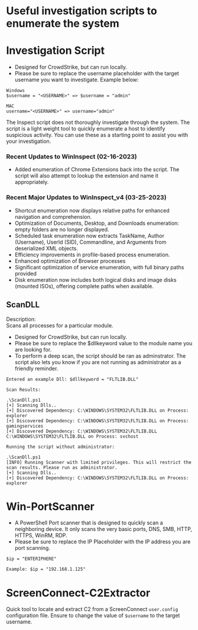 # Useful investigation scripts to enumerate the system

# Investigation Script
- Designed for CrowdStrike, but can run locally.
- Please be sure to replace the username placeholder with the target username you want to investigate.  Example below:

```
Windows
$username = "<USERNAME>" => $username = "admin"

MAC
username="<USERNAME>" => username="admin"
```

The Inspect script does not thoroughly investigate through the system.  The script is a light weight tool to quickly enumerate a host to identify suspicious activity.  You can use these as a starting point to assist you with your investigation.

### Recent Updates to WinInspect (02-16-2023)
- Added enumeration of Chrome Extensions back into the script.  The script will also attempt to lookup the extension and name it appropriately.

### Recent Major Updates to WinInspect_v4 (03-25-2023)
- Shortcut enumeration now displays relative paths for enhanced navigation and comprehension.
- Optimization of Documents, Desktop, and Downloads enumeration: empty folders are no longer displayed.
- Scheduled task enumeration now extracts TaskName, Author (Username), UserId (SID), Commandline, and Arguments from deserialized XML objects.
- Efficiency improvements in profile-based process enumeration.
- Enhanced optimization of Browser processes
- Significant optimization of service enumeration, with full binary paths provided
- Disk enumeration now includes both logical disks and image disks (mounted ISOs), offering complete paths when available.

## ScanDLL

Description:  
Scans all processes for a particular module.

- Designed for CrowdStrike, but can run locally.
- Please be sure to replace the $dllkeyword value to the module name you are looking for.
- To perform a deep scan, the script should be ran as adminstrator.  The script also lets you know if you are not running as administrator as a friendly reminder.

```
Entered an example Dll: $dllkeyword = "FLTLIB.DLL"

Scan Results:

.\ScanDll.ps1
[+] Scanning Dlls..
[+] Discovered Dependency: C:\WINDOWS\SYSTEM32\FLTLIB.DLL on Process: explorer
[+] Discovered Dependency: C:\WINDOWS\SYSTEM32\FLTLIB.DLL on Process: gamingservices
[+] Discovered Dependency: C:\WINDOWS\SYSTEM32\FLTLIB.DLL C:\WINDOWS\SYSTEM32\FLTLIB.DLL on Process: svchost

Running the script without administrator:

.\ScanDll.ps1
[INFO] Running Scanner with limited privileges. This will restrict the scan results. Please run as administrator.
[+] Scanning Dlls..
[+] Discovered Dependency: C:\WINDOWS\SYSTEM32\FLTLIB.DLL on Process: explorer
```

# Win-PortScanner

- A PowerShell Port scanner that is designed to quickly scan a neighboring device.  It only scans the very basic ports, DNS, SMB, HTTP, HTTPS, WinRM, RDP.
- Please be sure to replace the IP Placeholder with the IP address you are port scanning.


```
$ip = "ENTERIPHERE"

Example: $ip = "192.168.1.125"
```

# ScreenConnect-C2Extractor

Quick tool to locate and extract C2 from a ScreenConnect `user.config` configuration file.  Ensure to change the value of `$username` to the target username.
